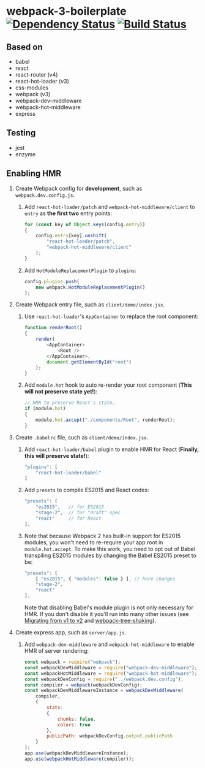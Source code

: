 # webpack-3-boilerplate [![Dependency Status](https://david-dm.org/nonoroazoro/webpack-3-boilerplate.svg?style=flat-square)](https://david-dm.org/nonoroazoro/webpack-3-boilerplate) [![Build Status](https://travis-ci.org/nonoroazoro/webpack-3-boilerplate.svg?branch=master)](https://travis-ci.org/nonoroazoro/webpack-3-boilerplate)


## Based on

- babel
- react
- react-router (v4)
- react-hot-loader (v3)
- css-modules
- webpack (v3)
- webpack-dev-middleware
- webpack-hot-middleware
- express

## Testing

- jest
- enzyme


## Enabling HMR

1. Create Webpack config for **development**, such as `webpack.dev.config.js`.

    1. Add `react-hot-loader/patch` and `webpack-hot-middleware/client` to `entry` as **the first two** entry points:

        ```javascript
        for (const key of Object.keys(config.entry))
        {
            config.entry[key].unshift(
                "react-hot-loader/patch",
                "webpack-hot-middleware/client"
            );
        }
        ```

    1. ​Add `HotModuleReplacementPlugin` to `plugins`:

        ```javascript
        config.plugins.push(
            new webpack.HotModuleReplacementPlugin()
        );
        ```

1. Create Webpack entry file, such as `client/demo/index.jsx`.

    1. Use `react-hot-loader`'s `AppContainer` to replace the root component:

        ```javascript
        function renderRoot()
        {
            render(
                <AppContainer>
                    <Root />
                </AppContainer>,
                document.getElementById("root")
            );
        }
        ```

    1. Add `module.hot` hook to auto re-render your root component (**This will not preserve state yet!**):

        ```javascript
        // HMR to preserve React's state.
        if (module.hot)
        {
            module.hot.accept("./components/Root", renderRoot);
        }
        ```

1. Create `.babelrc` file, such as `client/demo/index.jsx`.

    1. Add `react-hot-loader/babel` plugin to enable HMR for React (**Finally, this will preserve state!**):

        ```javascript
        "plugins": [
            "react-hot-loader/babel"
        ]
        ```

    1. Add `presets` to compile ES2015 and React codes:

        ```javascript
        "presets": [
            "es2015",   // for ES2015
            "stage-2",  // for "draft" spec
            "react"     // for React
        ],
        ```

    1. Note that because Webpack 2 has built-in support for ES2015 modules, you won't need to re-require your app root in `module.hot.accept`. To make this work, you need to opt out of Babel transpiling ES2015 modules by changing the Babel ES2015 preset to be:

        ```javascript
        "presets": [
            [ "es2015", { "modules": false } ], // here changes
            "stage-2",
            "react"
        ],
        ```
        Note that disabling Babel's module plugin is not only necessary for HMR. If you don't disable it you'll run into many other issues (see [Migrating from v1 to v2](https://webpack.js.org/guides/migrating/) and [webpack-tree-shaking](http://www.2ality.com/2015/12/webpack-tree-shaking.html)).

1. Create express app, such as `server/app.js`.

    1. Add `webpack-dev-middleware` and `webpack-hot-middleware` to enable HMR of server rendering:

        ```javascript
        const webpack = require("webpack");
        const webpackDevMiddleware = require("webpack-dev-middleware");
        const webpackHotMiddleware = require("webpack-hot-middleware");
        const webpackDevConfig = require("../webpack.dev.config");
        const compiler = webpack(webpackDevConfig);
        const webpackDevMiddlewareInstance = webpackDevMiddleware(
            compiler,
            {
                stats:
                {
                    chunks: false,
                    colors: true
                },
                publicPath: webpackDevConfig.output.publicPath
            }
        );
        app.use(webpackDevMiddlewareInstance);
        app.use(webpackHotMiddleware(compiler));
        ```
